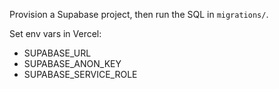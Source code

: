 Provision a Supabase project, then run the SQL in `migrations/`.

Set env vars in Vercel:
- SUPABASE_URL
- SUPABASE_ANON_KEY
- SUPABASE_SERVICE_ROLE
